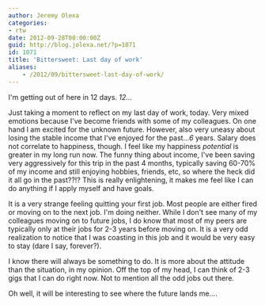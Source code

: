 ```yaml
---
author: Jeremy Olexa
categories:
- rtw
date: 2012-09-28T00:00:00Z
guid: http://blog.jolexa.net/?p=1071
id: 1071
title: 'Bittersweet: Last day of work'
aliases:
    - /2012/09/bittersweet-last-day-of-work/
---
```


I'm getting out of here in 12 days. *12...*

Just taking a moment to reflect on my last day of work, today. Very mixed emotions because I've become friends with some of my colleagues. On one hand I am excited for the unknown future. However, also very uneasy about losing the stable income that I've enjoyed for the past...*6* years. Salary does not correlate to happiness, though. I feel like my happiness *potential* is greater in my long run now. The funny thing about income, I've been saving very aggressively for this trip in the past 4 months, typically saving 60-70% of my income and still enjoying hobbies, friends, etc, so where the heck did it all go in the past??!? This is really enlightening, it makes me feel like I can do anything if I apply myself and have goals. 

It is a very strange feeling quitting your first job. Most people are either fired or moving on to the next job. I'm doing neither. While I don't see many of my colleagues moving on to future jobs, I do know that most of my peers are typically only at their jobs for 2-3 years before moving on. It is a very odd realization to notice that I was coasting in this job and it would be very easy to stay (dare I say, forever?).

I know there will always be something to do. It is more about the attitude than the situation, in my opinion. Off the top of my head, I can think of 2-3 gigs that I can do right now. Not to mention all the odd jobs out there.

Oh well, it will be interesting to see where the future lands me....